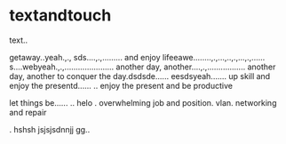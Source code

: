 # textandtouch
text..

getaway..yeah.,.,
sds....,.,.........
and enjoy lifeeawe........,.,...,..,.,...,.,......
s....webyeah.,.,......................
another day, another....,.,.................
another day, another to conquer the day.dsdsde......
eesdsyeah.......
up skill and enjoy the presentd......
..
enjoy the present and be productive 

let things be......
..
helo
. overwhelming job and position. vlan. networking and repair

.
hshsh
jsjsjsdnnjj
gg..
